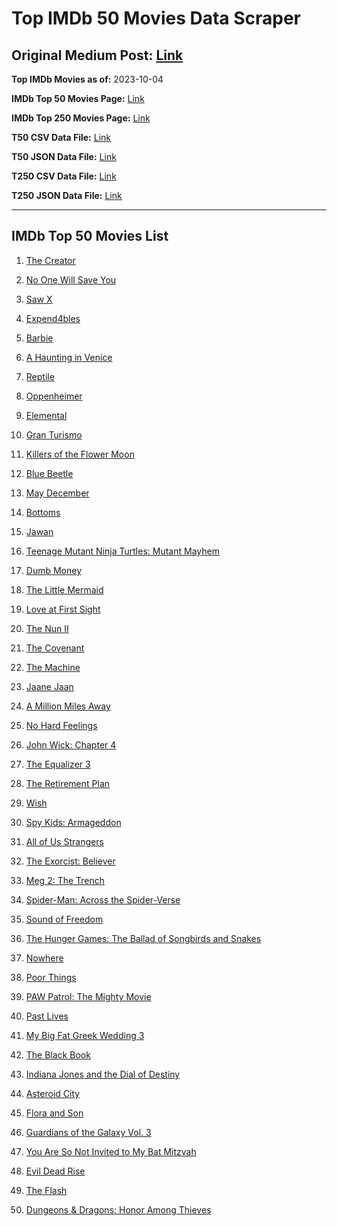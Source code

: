 # Top IMDb 50 Movies Data Scraper

## Original Medium Post: [Link](https://medium.com/@nishantsahoo/which-movie-should-i-watch-5c83a3c0f5b1)

**Top IMDb Movies as of:** 2023-10-04

**IMDb Top 50 Movies Page:** [Link](http://www.imdb.com/search/title?release_date=2023,2023&title_type=feature)

**IMDb Top 250 Movies Page:** [Link](https://www.imdb.com/chart/top/)

**T50 CSV Data File:** [Link](/Data/T50/data.csv)

**T50 JSON Data File:** [Link](/Data/T50/data.json)

**T250 CSV Data File:** [Link](/Data/T250/data.csv)

**T250 JSON Data File:** [Link](/Data/T250/data.json)

---

## IMDb Top 50 Movies List

1. [The Creator](https://www.imdb.com/title/tt11858890/?ref_=adv_li_tt)

2. [No One Will Save You](https://www.imdb.com/title/tt14509110/?ref_=adv_li_tt)

3. [Saw X](https://www.imdb.com/title/tt21807222/?ref_=adv_li_tt)

4. [Expend4bles](https://www.imdb.com/title/tt3291150/?ref_=adv_li_tt)

5. [Barbie](https://www.imdb.com/title/tt1517268/?ref_=adv_li_tt)

6. [A Haunting in Venice](https://www.imdb.com/title/tt22687790/?ref_=adv_li_tt)

7. [Reptile](https://www.imdb.com/title/tt13274016/?ref_=adv_li_tt)

8. [Oppenheimer](https://www.imdb.com/title/tt15398776/?ref_=adv_li_tt)

9. [Elemental](https://www.imdb.com/title/tt15789038/?ref_=adv_li_tt)

10. [Gran Turismo](https://www.imdb.com/title/tt4495098/?ref_=adv_li_tt)

11. [Killers of the Flower Moon](https://www.imdb.com/title/tt5537002/?ref_=adv_li_tt)

12. [Blue Beetle](https://www.imdb.com/title/tt9362930/?ref_=adv_li_tt)

13. [May December](https://www.imdb.com/title/tt13651794/?ref_=adv_li_tt)

14. [Bottoms](https://www.imdb.com/title/tt17527468/?ref_=adv_li_tt)

15. [Jawan](https://www.imdb.com/title/tt15354916/?ref_=adv_li_tt)

16. [Teenage Mutant Ninja Turtles: Mutant Mayhem](https://www.imdb.com/title/tt8589698/?ref_=adv_li_tt)

17. [Dumb Money](https://www.imdb.com/title/tt13957560/?ref_=adv_li_tt)

18. [The Little Mermaid](https://www.imdb.com/title/tt5971474/?ref_=adv_li_tt)

19. [Love at First Sight](https://www.imdb.com/title/tt13444014/?ref_=adv_li_tt)

20. [The Nun II](https://www.imdb.com/title/tt10160976/?ref_=adv_li_tt)

21. [The Covenant](https://www.imdb.com/title/tt4873118/?ref_=adv_li_tt)

22. [The Machine](https://www.imdb.com/title/tt11040844/?ref_=adv_li_tt)

23. [Jaane Jaan](https://www.imdb.com/title/tt15748830/?ref_=adv_li_tt)

24. [A Million Miles Away](https://www.imdb.com/title/tt21940010/?ref_=adv_li_tt)

25. [No Hard Feelings](https://www.imdb.com/title/tt15671028/?ref_=adv_li_tt)

26. [John Wick: Chapter 4](https://www.imdb.com/title/tt10366206/?ref_=adv_li_tt)

27. [The Equalizer 3](https://www.imdb.com/title/tt17024450/?ref_=adv_li_tt)

28. [The Retirement Plan](https://www.imdb.com/title/tt14827638/?ref_=adv_li_tt)

29. [Wish](https://www.imdb.com/title/tt11304740/?ref_=adv_li_tt)

30. [Spy Kids: Armageddon](https://www.imdb.com/title/tt13978520/?ref_=adv_li_tt)

31. [All of Us Strangers](https://www.imdb.com/title/tt21192142/?ref_=adv_li_tt)

32. [The Exorcist: Believer](https://www.imdb.com/title/tt12921446/?ref_=adv_li_tt)

33. [Meg 2: The Trench](https://www.imdb.com/title/tt9224104/?ref_=adv_li_tt)

34. [Spider-Man: Across the Spider-Verse](https://www.imdb.com/title/tt9362722/?ref_=adv_li_tt)

35. [Sound of Freedom](https://www.imdb.com/title/tt7599146/?ref_=adv_li_tt)

36. [The Hunger Games: The Ballad of Songbirds and Snakes](https://www.imdb.com/title/tt10545296/?ref_=adv_li_tt)

37. [Nowhere](https://www.imdb.com/title/tt15789472/?ref_=adv_li_tt)

38. [Poor Things](https://www.imdb.com/title/tt14230458/?ref_=adv_li_tt)

39. [PAW Patrol: The Mighty Movie](https://www.imdb.com/title/tt15837338/?ref_=adv_li_tt)

40. [Past Lives](https://www.imdb.com/title/tt13238346/?ref_=adv_li_tt)

41. [My Big Fat Greek Wedding 3](https://www.imdb.com/title/tt21103300/?ref_=adv_li_tt)

42. [The Black Book](https://www.imdb.com/title/tt24083908/?ref_=adv_li_tt)

43. [Indiana Jones and the Dial of Destiny](https://www.imdb.com/title/tt1462764/?ref_=adv_li_tt)

44. [Asteroid City](https://www.imdb.com/title/tt14230388/?ref_=adv_li_tt)

45. [Flora and Son](https://www.imdb.com/title/tt25471950/?ref_=adv_li_tt)

46. [Guardians of the Galaxy Vol. 3](https://www.imdb.com/title/tt6791350/?ref_=adv_li_tt)

47. [You Are So Not Invited to My Bat Mitzvah](https://www.imdb.com/title/tt21276878/?ref_=adv_li_tt)

48. [Evil Dead Rise](https://www.imdb.com/title/tt13345606/?ref_=adv_li_tt)

49. [The Flash](https://www.imdb.com/title/tt0439572/?ref_=adv_li_tt)

50. [Dungeons & Dragons: Honor Among Thieves](https://www.imdb.com/title/tt2906216/?ref_=adv_li_tt)
